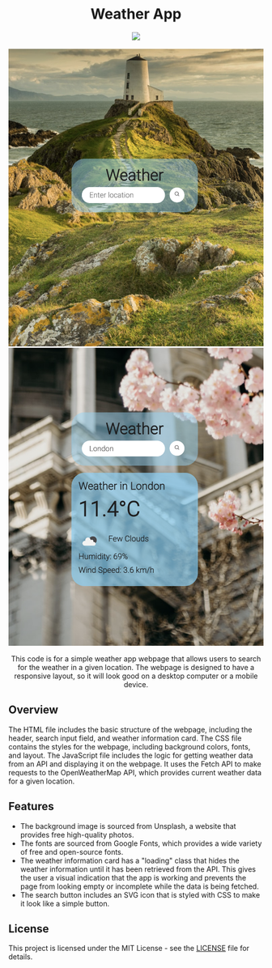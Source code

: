 <h1 align="center">Weather App</h1>

<p align="center">
  <img src="https://img.shields.io/badge/License-MIT-blue.svg">
</p>

![Enter Location](/Weather%20Search-Vanilla%20javaScript/Images/EnterLocation.png)![Weather  In Location](/Weather%20Search-Vanilla%20javaScript/Images/WeatherInLocation.png)

<p align="center">
  This code is for a simple weather app webpage that allows users to search for the weather in a given location. The webpage is designed to have a responsive layout, so it will look good on a desktop computer or a mobile device.
</p>

## Overview

The HTML file includes the basic structure of the webpage, including the header, search input field, and weather information card. The CSS file contains the styles for the webpage, including background colors, fonts, and layout. The JavaScript file includes the logic for getting weather data from an API and displaying it on the webpage. It uses the Fetch API to make requests to the OpenWeatherMap API, which provides current weather data for a given location.

## Features

- The background image is sourced from Unsplash, a website that provides free high-quality photos.
- The fonts are sourced from Google Fonts, which provides a wide variety of free and open-source fonts.
- The weather information card has a "loading" class that hides the weather information until it has been retrieved from the API. This gives the user a visual indication that the app is working and prevents the page from looking empty or incomplete while the data is being fetched.
- The search button includes an SVG icon that is styled with CSS to make it look like a simple button.

## License

This project is licensed under the MIT License - see the [LICENSE](LICENSE) file for details.
